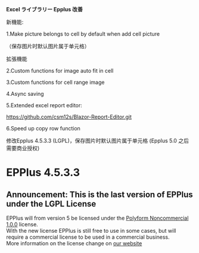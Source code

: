 **Excel ライブラリー Epplus 改善**

新機能:


1.Make picture belongs to cell by default when add cell picture

（保存图片时默认图片属于单元格）

拡張機能

2.Custom functions for image auto fit in cell

3.Custom functions for cell range image

4.Async saving

5.Extended excel report editor: 

https://github.com/csm12s/Blazor-Report-Editor.git

6.Speed up copy row function


修改Epplus 4.5.3.3 (LGPL)，保存图片时默认图片属于单元格 (Epplus 5.0 之后需要商业授权)


# EPPlus 4.5.3.3

## Announcement: This is the last version of EPPlus under the LGPL License
EPPlus will from version 5 be licensed under the [Polyform Noncommercial 1.0.0]( https://polyformproject.org/licenses/noncommercial/1.0.0/) license.  
With the new license EPPlus is still free to use in some cases, but will require a commercial license to be used in a commercial business.  
More information on the license change on [our website]( https://www.epplussoftware.com/Home/LgplToPolyform)

